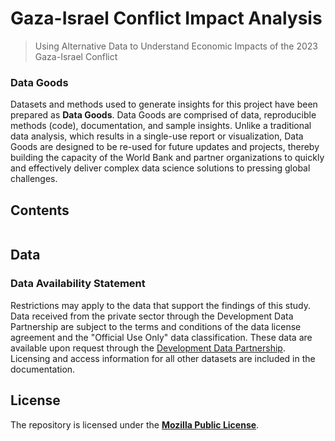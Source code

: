 # Gaza-Israel Conflict Impact Analysis

> Using Alternative Data to Understand Economic Impacts of the 2023 Gaza-Israel Conflict

### Data Goods

Datasets and methods used to generate insights for this project have been prepared as **Data Goods**. Data Goods are comprised of data, reproducible methods (code), documentation, and sample insights. Unlike a traditional data analysis, which results in a single-use report or visualization, Data Goods are designed to be re-used for future updates and projects, thereby building the capacity of the World Bank and partner organizations to quickly and effectively deliver complex data science solutions to pressing global challenges.

## Contents

```{tableofcontents}
```

## Data

### Data Availability Statement

Restrictions may apply to the data that support the findings of this study. Data received from the private sector through the Development Data Partnership are subject to the terms and conditions of the data license agreement and the "Official Use Only" data classification. These data are available upon request through the [Development Data Partnership](https://datapartnership.org). Licensing and access information for all other datasets are included in the documentation.

## License

The repository is licensed under the [**Mozilla Public License**](LICENSE).
